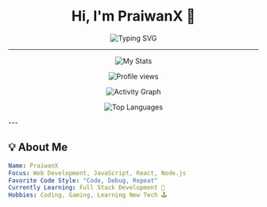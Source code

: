 <h1 align="center">Hi, I'm PraiwanX 👋</h1>
<p align="center">
  <img src="https://readme-typing-svg.demolab.com?font=Fira+Code&size=28&pause=1000&center=true&vCenter=true&multiline=true&width=500&height=80&lines=I'm+a+Beginner+Developer;Learning+and+Building+Cool+Things;Join+Me+on+This+Journey!🔥" alt="Typing SVG" />
</p>

---

<p align="center">
  <img src="https://github-readme-stats.vercel.app/api?username=PraiwanX&show_icons=true&theme=radical" alt="My Stats"/>
</p>

<p align="center">
  <img src="https://komarev.com/ghpvc/?username=PraiwanX&color=blue&style=flat" alt="Profile views"/>
</p>

<p align="center">
  <img src="https://github-readme-activity-graph.cyclic.app/graph?username=PraiwanX&theme=github" alt="Activity Graph" />
</p>

<p align="center"> 
  <img src="https://github-readme-stats.vercel.app/api/top-langs/?username=PraiwanX&langs_count=10&layout=compact&theme=radical" alt="Top Languages"/>
</p>
---

## 💡 About Me

```yaml
Name: PraiwanX
Focus: Web Development, JavaScript, React, Node.js
Favorite Code Style: "Code, Debug, Repeat"
Currently Learning: Full Stack Development 🌱
Hobbies: Coding, Gaming, Learning New Tech 🕹️
